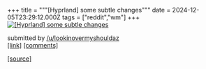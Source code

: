 +++
title = """[Hyprland] some subtle changes"""
date = 2024-12-05T23:29:12.000Z
tags = ["reddit","wm"]
+++
[![[Hyprland] some subtle changes](https://b.thumbs.redditmedia.com/bx9P4c6yUCaIVvCO1vFPk4hT8kbMhMrk7A_AS8BKnmo.jpg "[Hyprland] some subtle changes")](https://www.reddit.com/r/unixporn/comments/1h7n546/hyprland_some_subtle_changes/)

submitted by [/u/lookinovermyshouldaz](https://www.reddit.com/user/lookinovermyshouldaz)  
[\[link\]](https://www.reddit.com/gallery/1h7n546) [\[comments\]](https://www.reddit.com/r/unixporn/comments/1h7n546/hyprland_some_subtle_changes/)

[[source]](https://www.reddit.com/r/unixporn/comments/1h7n546/hyprland_some_subtle_changes/)
